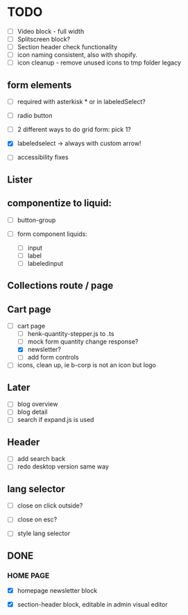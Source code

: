 # TODO

- [ ] Video block - full width
- [ ] Splitscreen block?
- [ ] Section header check functionality
- [ ] icon naming consistent, also with shopify.
- [ ] icon cleanup - remove unused icons to tmp folder legacy

## form elements 

- [ ] required with asterkisk * or in labeledSelect?
- [ ] radio button 
- [ ] 2 different ways to do grid form: pick 1?
- [x] labeledselect -> always with custom arrow!
- [ ] accessibility fixes


## Lister

## componentize to liquid: 
- [ ] button-group

- [ ] form component liquids: 
  - [ ] input
  - [ ] label
  - [ ] labeledinput

## Collections route / page 

## Cart page

- [ ] cart page
  - [ ] henk-quantity-stepper.js to .ts
  - [ ] mock form quantity change response?
  - [x] newsletter?
  - [ ] add form controls
- [ ] icons, clean up, ie b-corp is not an icon but logo

## Later

- [ ] blog overview
- [ ] blog detail
- [ ] search if expand.js is used

## Header

- [ ] add search back
- [ ] redo desktop version same way 

## lang selector

- [ ] close on click outside?
- [ ] close on esc?
- [ ] style lang selector


## DONE 

### HOME PAGE
- [x] homepage newsletter block 
- [x] section-header block, editable in admin visual editor

